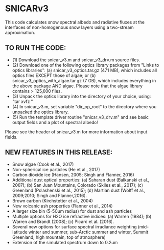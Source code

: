 # SNICARv3

This code calculates snow spectral albedo and radiative fluxes at the interfaces of non-homogenous snow layers using a two-stream approximation.

TO RUN THE CODE:
-----------------------------------------------------------------------
- (1) Download the snicar_v3.m and snicar_v3_drv.m source files.
- (2) Download one of the following optics library packages from "Links to optics libraries": (a) snicar_v3_optics.tar.gz (471 MB), which includes all optics files EXCEPT those of algae; or (b) snicar_v3_optics_with_algae.tar.gz (7 GB), which includes everything in the above package AND algae. Please note that the algae library contains > 125,000 files. 
- (3) Unpack the optics library into the directory of your choice, using: "tar xvfz <file>"
- (4) In snicar_v3.m, set variable "dir_op_root" to the directory where you unpacked the optics library.
- (5) Run the template driver routine "snicar_v3_drv.m" and see basic output fields and a plot of spectral albedo!

Please see the header of snicar_v3.m for more information about input fields.


NEW FEATURES IN THIS RELEASE:
--------------------------------------------------------------------
- Snow algae (Cook et al., 2017)
- Non-spherical ice particles (He et al., 2017)
- Carbon dioxide ice (Hansen, 2005; Singh and Flanner, 2016)
- Additional dust optical properties: (a) Saharan dust (Balkanski et al., 2007); (b) San Juan Mountains, Colorado (Skiles et al., 2017); (c) Greenland (Polashenski et al., 2015); (d) Martian dust (Wolff et al., 2009;2010; Singh and Flanner,2016).
- Brown carbon (Kirchstetter et al., 2004)
- New volcanic ash properties (Flanner et al., 2014)
- A larger size bin (5-50um radius) for dust and ash particles
- Multiple options for H2O ice refractive indices: (a) Warren (1984); (b) Warren and Brandt (2008); (c) Picard et al. (2016).
- Several new options for surface spectral irradiance weighting (mid-latitude winter and summer, sub-Arctic summer and winter, Summit Greenland, high mountain, top of atmosphere)
- Extension of the simulated spectrum down to 0.2um

